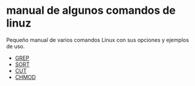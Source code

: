 # manual de algunos comandos de linuz

Pequeño manual de varios comandos Linux con sus opciones y ejemplos de uso. 

- [GREP](https://github.com/Killercrock2077/manual-Linux/blob/main/grep.html)
- [SORT](https://github.com/Killercrock2077/manual-Linux/blob/main/sort.html)
- [CUT](https://github.com/Killercrock2077/manual-Linux/blob/main/cut.html)
- [CHMOD](https://github.com/Killercrock2077/manual-Linux/blob/main/chmod.html)
